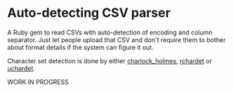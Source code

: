 Auto-detecting CSV parser
=========================

A Ruby gem to read CSVs with auto-detection of encoding and column separator.
Just let people upload that CSV and don't require them to bother about format
details if the system can figure it out.

Character set detection is done by either
[charlock_holmes](http://rubygems.org/gems/charlock_holmes),
[rchardet](http://rubygems.org/gems/rchardet) or
[uchardet](http://rubygems.org/gems/uchardet).

WORK IN PROGRESS

